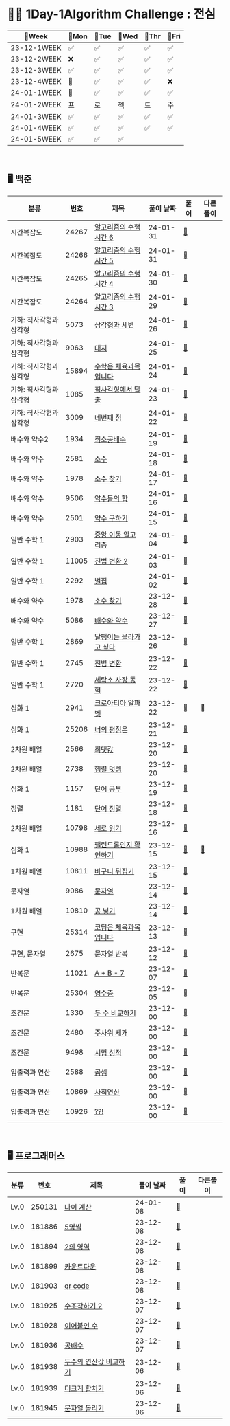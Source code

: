 # 👩‍💻 1Day-1Algorithm Challenge : 전심

| 📆Week      | 🔵Mon | 🔵Tue | 🔵Wed | 🔵Thr | 🔵Fri |
|-------------|-------|-------|-------|-------|-------|
| 23-12-1WEEK | ✅     | ✅     | ✅     | ✅     | ✅     |
| 23-12-2WEEK | ❌     | ✅     | ✅     | ✅     | ✅     |
| 23-12-3WEEK | ✅     | ✅     | ✅     | ✅     | ✅     |
| 23-12-4WEEK | 🎅    | ✅     | ✅     | ✅     | ❌     |
| 24-01-1WEEK | 🌅    | ✅     | ✅     | ✅     | ✅     |
| 24-01-2WEEK | 프     | 로     | 젝     | 트     | 주     |
| 24-01-3WEEK | ✅     |  ✅     |    ✅  |   ✅   |   ✅   |
| 24-01-4WEEK | ✅     |  ✅     |   ✅    |   ✅    |   ✅    |
| 24-01-5WEEK | ✅     |  ✅     |   ✅    |       |       |


[//]: # (| --WEEK |     |    |    |     |      |   | |)

<br>



## 🖥️ 백준

| 분류            | 번호    | 제목                                                    | 풀이 날짜    | 풀이                                                                                                                       | 다른풀이                                                     |
|---------------|-------|-------------------------------------------------------|----------|--------------------------------------------------------------------------------------------------------------------------| ------------------------------------------------------------ |
| 시간복잡도         | 24267 | [알고리즘의 수행시간 6](https://www.acmicpc.net/problem/24267) | 24-01-31  | [🔗](https://github.com/wholeheartedness/AlgorithmStudy/blob/main/BaekJoon/TimeComplexity/b24267/Main.java)              |  |
| 시간복잡도         | 24266 | [알고리즘의 수행시간 5](https://www.acmicpc.net/problem/24266) | 24-01-31 | [🔗](https://github.com/wholeheartedness/AlgorithmStudy/blob/main/BaekJoon/TimeComplexity/b24266/Main.java)              |  |
| 시간복잡도         | 24265 | [알고리즘의 수행시간 4](https://www.acmicpc.net/problem/24265) | 24-01-30 | [🔗](https://github.com/wholeheartedness/AlgorithmStudy/blob/main/BaekJoon/TimeComplexity/b24265/Main.java)              |  |
| 시간복잡도         | 24264 | [알고리즘의 수행시간 3](https://www.acmicpc.net/problem/24264) | 24-01-29 | [🔗](https://github.com/wholeheartedness/AlgorithmStudy/blob/main/BaekJoon/TimeComplexity/b24264/Main.java)              |  |
| 기하: 직사각형과 삼각형 | 5073  | [삼각형과 세변](https://www.acmicpc.net/problem/5073)       | 24-01-26 | [🔗](https://github.com/wholeheartedness/AlgorithmStudy/blob/main/BaekJoon/Geometry_Rectangle_Triangle/b5073/Main.java)  |  |
| 기하: 직사각형과 삼각형 | 9063  | [대지](https://www.acmicpc.net/problem/9063)            | 24-01-25 | [🔗](https://github.com/wholeheartedness/AlgorithmStudy/blob/main/BaekJoon/Geometry_Rectangle_Triangle/b9063/Main.java)  |  |
| 기하: 직사각형과 삼각형 | 15894 | [수학은 체육과목 입니다](https://www.acmicpc.net/problem/15894) | 24-01-24 | [🔗](https://github.com/wholeheartedness/AlgorithmStudy/blob/main/BaekJoon/Geometry_Rectangle_Triangle/b15894/Main.java) |  |
| 기하: 직사각형과 삼각형 | 1085  | [직사각형에서 탈출](https://www.acmicpc.net/problem/1085)     | 24-01-23 | [🔗](https://github.com/wholeheartedness/AlgorithmStudy/blob/main/BaekJoon/Geometry_Rectangle_Triangle/b1085/Main.java)  |  |
| 기하: 직사각형과 삼각형 | 3009  | [네번째 점](https://www.acmicpc.net/problem/3009)         | 24-01-22 | [🔗](https://github.com/wholeheartedness/AlgorithmStudy/blob/main/BaekJoon/Geometry_Rectangle_Triangle/b3009/Main.java)  |  |
| 배수와 약수2       | 1934  | [최소공배수](https://www.acmicpc.net/problem/1934)         | 24-01-19 | [🔗](https://github.com/wholeheartedness/AlgorithmStudy/blob/main/BaekJoon/divisor_multiple_decimal_2/b1934/Main.java)   |  |
| 배수와 약수        | 2581  | [소수](https://www.acmicpc.net/problem/2581)            | 24-01-18 | [🔗](https://github.com/wholeheartedness/AlgorithmStudy/blob/main/BaekJoon/divisor_multiple_decimal/b2581/Main.java)     |  |
| 배수와 약수        | 1978  | [소수 찾기](https://www.acmicpc.net/problem/1978)         | 24-01-17 | [🔗](https://github.com/wholeheartedness/AlgorithmStudy/blob/main/BaekJoon/divisor_multiple_decimal/b1978/Main.java)     |  |
| 배수와 약수        | 9506  | [약수들의 합](https://www.acmicpc.net/problem/9506)        | 24-01-16 | [🔗](https://github.com/wholeheartedness/AlgorithmStudy/blob/main/BaekJoon/divisor_multiple_decimal/b9506/Main.java)     |  |
| 배수와 약수        | 2501  | [약수 구하기](https://www.acmicpc.net/problem/2501)        | 24-01-15 | [🔗](https://github.com/wholeheartedness/AlgorithmStudy/blob/main/BaekJoon/divisor_multiple_decimal/b2501/Main.java)     |  |
| 일반 수학 1       | 2903  | [중앙 이동 알고리즘](https://www.acmicpc.net/problem/2903)    | 24-01-04 | [🔗](https://github.com/wholeheartedness/AlgorithmStudy/blob/main/BaekJoon/Math1/b2903/Main.java)                        |  |
| 일반 수학 1       | 11005 | [진법 변환 2](https://www.acmicpc.net/problem/11005)      | 24-01-03 | [🔗](https://github.com/wholeheartedness/AlgorithmStudy/blob/main/BaekJoon/Math1/b11005/Main.java)                       |  |
| 일반 수학 1       | 2292  | [벌집](https://www.acmicpc.net/problem/2292)            | 24-01-02 | [🔗](https://github.com/wholeheartedness/AlgorithmStudy/blob/main/BaekJoon/Math1/b2292/Main.java)                        |  |
| 배수와 약수        | 1978  | [소수 찾기](https://www.acmicpc.net/problem/1978)         | 23-12-28 | [🔗](https://github.com/wholeheartedness/AlgorithmStudy/blob/main/BaekJoon/divisor_multiple_decimal/b1978/Main.java)     |  |
| 배수와 약수        | 5086  | [배수와 약수](https://www.acmicpc.net/problem/5086)        | 23-12-27 | [🔗](https://github.com/wholeheartedness/AlgorithmStudy/blob/main/BaekJoon/divisor_multiple_decimal/b5086/Main.java)     |  |
| 일반 수학 1       | 2869  | [달팽이는 올라가고 싶다](https://www.acmicpc.net/problem/2869)  | 23-12-26 | [🔗](https://github.com/wholeheartedness/AlgorithmStudy/blob/main/BaekJoon/Math1/b2869/Main.java)                        |  |
| 일반 수학 1       | 2745  | [진법 변환](https://www.acmicpc.net/problem/2745)         | 23-12-22 | [🔗](https://github.com/wholeheartedness/AlgorithmStudy/blob/main/BaekJoon/Math1/b2745/Main.java)                        |  |
| 일반 수학 1       | 2720  | [세탁소 사장 동혁](https://www.acmicpc.net/problem/2720)     | 23-12-22 | [🔗](https://github.com/wholeheartedness/AlgorithmStudy/blob/main/BaekJoon/Math1/b2720/Main.java)                        |  |
| 심화 1          | 2941  | [크로아티아 알파벳](https://www.acmicpc.net/problem/2941)     | 23-12-22 | [🔗](https://github.com/wholeheartedness/AlgorithmStudy/blob/main/BaekJoon/Advence1/b2941/Main.java)                     | [📝](https://github.com/wholeheartedness/AlgorithmStudy/blob/main/BaekJoon/Advence1/b2941/otherSolution.java) |
| 심화 1          | 25206 | [너의 평점은](https://www.acmicpc.net/problem/25206)       | 23-12-21 | [🔗](https://github.com/wholeheartedness/AlgorithmStudy/blob/main/BaekJoon/Advence1/b25206/Main.java)                    |  |
| 2차원 배열        | 2566  | [최댓값](https://www.acmicpc.net/problem/2566)           | 23-12-20 | [🔗](https://github.com/wholeheartedness/AlgorithmStudy/blob/main/BaekJoon/Two-Demensional-Array/b2566/Main.java)        |  |
| 2차원 배열        | 2738  | [행렬 덧셈](https://www.acmicpc.net/problem/2738)         | 23-12-20 | [🔗](https://github.com/wholeheartedness/AlgorithmStudy/blob/main/BaekJoon/Two-Demensional-Array/b2738/Main.java)        |  |
| 심화 1          | 1157  | [단어 공부](https://www.acmicpc.net/problem/1157)         | 23-12-19 | [🔗](https://github.com/wholeheartedness/AlgorithmStudy/blob/main/BaekJoon/implement/b1157/Main.java)                    |  |
| 정렬            | 1181  | [단어 정렬](https://www.acmicpc.net/problem/1181)         | 23-12-18 | [🔗](https://github.com/wholeheartedness/AlgorithmStudy/blob/main/BaekJoon/String/b1181/Main.java)                       |  |
| 2차원 배열        | 10798 | [세로 읽기](https://www.acmicpc.net/problem/10798)        | 23-12-16 | [🔗](https://github.com/wholeheartedness/AlgorithmStudy/blob/main/BaekJoon/String/b10798/Main.java)                      |  |
| 심화 1          | 10988 | [팰린드롬인지 확인하기](https://www.acmicpc.net/problem/10988)  | 23-12-15 | [🔗](https://github.com/wholeheartedness/AlgorithmStudy/blob/main/BaekJoon/String/b10988/Main.java)                      | [📝](https://github.com/wholeheartedness/AlgorithmStudy/blob/main/BaekJoon/String/b10988/otherSolution.java) |
| 1차원 배열        | 10811 | [바구니 뒤집기](https://www.acmicpc.net/problem/10811)      | 23-12-15 | [🔗](https://github.com/wholeheartedness/AlgorithmStudy/blob/main/BaekJoon/String/b10811/Main.java)                      |                                                              |
| 문자열           | 9086  | [문자열](https://www.acmicpc.net/problem/9086)           | 23-12-14 | [🔗](https://github.com/wholeheartedness/AlgorithmStudy/blob/main/BaekJoon/String/b9086/Main.java)                       |                                                              |
| 1차원 배열        | 10810 | [공 넣기](https://www.acmicpc.net/problem/10810)         | 23-12-14 | [🔗](https://github.com/wholeheartedness/AlgorithmStudy/blob/main/BaekJoon/implement/b10810/Main.java)                   |                                                              |
| 구현            | 25314 | [코딩은 체육과목 입니다](https://www.acmicpc.net/problem/25314) | 23-12-13 | [🔗](https://github.com/wholeheartedness/AlgorithmStudy/blob/main/BaekJoon/implement/b25314/Main.java)                   |                                                              |
| 구현, 문자열       | 2675  | [문자열 반복](https://www.acmicpc.net/problem/2675)        | 23-12-12 | [🔗](https://github.com/wholeheartedness/AlgorithmStudy/blob/main/BaekJoon/String/b2675/Main.java)                       |                                                              |
| 반복문           | 11021 | [A + B - 7](http://boj.kr/11021)                      | 23-12-07 | [🔗](https://github.com/wholeheartedness/AlgorithmStudy/blob/main/BaekJoon/Loop_State/b11021/Main.java)                  |                                                              |
| 반복문           | 25304 | [영수증](http://boj.kr/25304)                            | 23-12-05 | [🔗](https://github.com/wholeheartedness/AlgorithmStudy/blob/main/BaekJoon/Loop_State/b25304/Main.java)                  |                                                              |
| 조건문           | 1330  | [두 수 비교하기](http://boj.kr/1330)                        | 23-12-00 | [🔗](https://github.com/wholeheartedness/AlgorithmStudy/blob/main/BaekJoon/Conditional/b1330/Main.java)                  |                                                              |
| 조건문           | 2480  | [주사위 세개](http://boj.kr/2480)                          | 23-12-00 | [🔗](https://github.com/wholeheartedness/AlgorithmStudy/blob/main/BaekJoon/Conditional/b2480/Main.java)                  |                                                              |
| 조건문           | 9498  | [시험 성적](http://boj.kr/9498)                           | 23-12-00 | [🔗](https://github.com/wholeheartedness/AlgorithmStudy/blob/main/StudyWeek/Week2_12_2/b9498/Main.java)                  |                                                              |
| 입출력과 연산       | 2588  | [곱셈](http://boj.kr/2588)                              | 23-12-00 | [🔗](https://github.com/wholeheartedness/AlgorithmStudy/blob/main/BaekJoon/IoAndBasicOperations/b2588/Main.java)         |                                                              |
| 입출력과 연산       | 10869 | [사칙연산](http://boj.kr/10869)                           | 23-12-00 | [🔗](https://github.com/wholeheartedness/AlgorithmStudy/blob/main/BaekJoon/IoAndBasicOperations/b10869/Main.java)        |                                                              |
| 입출력과 연산       | 10926 | [??!](http://boj.kr/10926)                            | 23-12-00 | [🔗](https://github.com/wholeheartedness/AlgorithmStudy/blob/main/BaekJoon/IoAndBasicOperations/b10926/Main.java)        |                                                              |

<br>  

## 🖥️ 프로그래머스

| 분류         | 번호     | 제목                                                                               | 풀이 날짜    | 풀이                                                         | 다른풀이 |
|------------|--------|----------------------------------------------------------------------------------|----------| ------------------------------------------------------------ | -------- |
| Lv.0 | 250131 | [나이 계산](https://school.programmers.co.kr/learn/courses/30/lessons/250131)        | 24-01-08 | [🔗](https://github.com/wholeheartedness/AlgorithmStudy/blob/main/Programmers/Challenges/p250131/Solution.java) |          |
| Lv.0 | 181886 | [5명씩](https://school.programmers.co.kr/learn/courses/30/lessons/181886)          | 23-12-08 | [🔗]( https://github.com/wholeheartedness/AlgorithmStudy/blob/main/Programmers/Challenges/p181886/Solution.java) |          |
| Lv.0 | 181894 | [2의 영역](https://school.programmers.co.kr/learn/courses/30/lessons/181894)        | 23-12-08 | [🔗]( https://github.com/wholeheartedness/AlgorithmStudy/blob/main/Programmers/Challenges/p181894/Solution.java) |          |
| Lv.0 | 181899 | [카운트다운](https://school.programmers.co.kr/learn/courses/30/lessons/181899)        | 23-12-08 | [🔗]( https://github.com/wholeheartedness/AlgorithmStudy/blob/main/Programmers/Challenges/p181899/Solution.java) |          |
| Lv.0 | 181903 | [qr code](https://school.programmers.co.kr/learn/courses/30/lessons/181903)      | 23-12-08 | [🔗]( https://github.com/wholeheartedness/AlgorithmStudy/blob/main/Programmers/Challenges/p181903/Solution.java) |          |
| Lv.0 | 181925 | [수조작하기 2](https://school.programmers.co.kr/learn/courses/30/lessons/181925)      | 23-12-07 | [🔗]( https://github.com/wholeheartedness/AlgorithmStudy/blob/main/Programmers/Challenges/p181925/Solution.java) |          |
| Lv.0 | 181928 | [이어붙인 수](https://school.programmers.co.kr/learn/courses/30/lessons/181928)       | 23-12-07 | [🔗]( https://github.com/wholeheartedness/AlgorithmStudy/blob/main/Programmers/Challenges/p181928/Solution.java) |          |
| Lv.0 | 181936 | [공배수](https://school.programmers.co.kr/learn/courses/30/lessons/181936)          | 23-12-07 | [🔗]( https://github.com/wholeheartedness/AlgorithmStudy/blob/main/Programmers/Challenges/p181936/Solution.java) |          |
| Lv.0 | 181938 | [두수의 연산값 비교하기](https://school.programmers.co.kr/learn/courses/30/lessons/181938) | 23-12-06 | [🔗]( https://github.com/wholeheartedness/AlgorithmStudy/blob/main/Programmers/Challenges/p181938/Solution.java) |          |
| Lv.0 | 181939 | [더크게 합치기](https://school.programmers.co.kr/learn/courses/30/lessons/181939)      | 23-12-06 | [🔗]( https://github.com/wholeheartedness/AlgorithmStudy/blob/main/Programmers/Challenges/p181939/Solution.java) |          |
| Lv.0 | 181945 | [문자열 돌리기](https://school.programmers.co.kr/learn/courses/30/lessons/181945)      | 23-12-06 | [🔗]( https://github.com/wholeheartedness/AlgorithmStudy/blob/main/Programmers/Challenges/p181945/Solution.java) |          |
